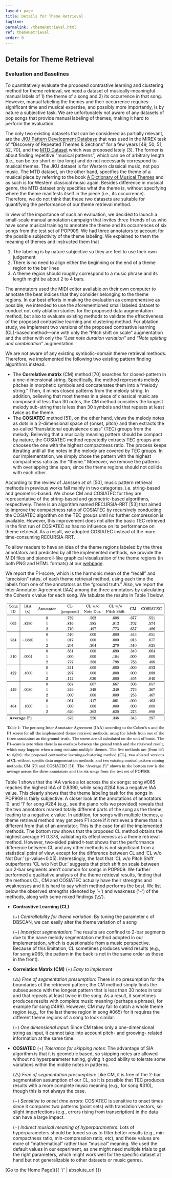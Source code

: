 ```yaml
---
layout: page
title: Details for Theme Retrieval
tagline: 
permalink: /themeRetrieval.html
ref: themeRetrieval
order: 0
---
```


## Details for Theme Retrieval 

### Evaluation and Baselines

To quantitatively evaluate the proposed contrastive learning and clustering method for theme retrieval, we need a dataset of musically-meaningful manual labels of 1) the theme of a song and 2) its occurrence in that song. However, manual labeling the themes and their occurrence requires significant time and musical expertise, and possibly more importantly, is by nature a subjective task. We are unfortunately not aware of any datasets of pop songs
that provide manual labeling of themes, making it hard to perform the evaluation. 

The only two existing datasets that can be considered as partially relevant, are the [JKU Pattern Development Database](http://tomcollinsresearch.net/research/data/mirex/JKUPDD-Aug2013.zip]) that was used in the MIREX task of “Discovery of Repeated Themes & Sections” for a few years [49, 50, 51, 52, 70], and the [MTD Dataset](https://www.audiolabs-erlangen.de/resources/MIR/MTD) which was proposed lately [3]. The former is about finding repetitive “musical patterns”, which can be of arbitrary length (i.e., can be too short or too long) and do not necessarily correspond to musical themes. The JKU dataset is for Western classical music, not pop music. The MTD dataset, on the other hand, specifies the theme of a musical piece by referring to the book [A Dictionary of
Musical Themes](https://en.wikipedia.org/wiki/A_Dictionary_of_Musical_Themes) and as such is for Western classical music again. Besides difference in musical genre, the MTD dataset only specifies what the theme is, without specifying where the theme manifests itself in the piece (i.e., its occurrence). Therefore, we do not think that these two datasets are suitable for quantifying the performance of our theme retrieval method.

In view of the importance of such an evaluation, we decided to launch a small-scale manual annotation campaign that invites three friends of us who have some musical training to annotate the theme and its occurrences of six songs from the test set of POP909. We had three annotators to account for the possible subjectivity of the theme labeling. We explained to them the meaning of themes and instructed them that 

1. The labeling is by nature subjective so they are feel to use their own judgement
2. There is no need to align either the beginning or the end of a theme region to the bar lines
3. A theme region should roughly correspond to a music phrase and its length might be about 2 to 4 bars. 

The annotators used the MIDI editor available on their own computer to annotate the beat indices that they consider belonging to the theme regions. In our best efforts in making the evaluation as comprehensive as possible, we intended to use the aforementioned small labeled dataset to conduct not only ablation studies for the proposed data augmentation method, but also to evaluate existing methods to validate the effectiveness of the proposed contrastive learning and clustering method. For ablation study, we implement two versions of the proposed contrastive learning (CL)-based method—one with only the “Pitch shift on scale” augmentation and the other with only the *“Last note duration variation”* and *“Note splitting and combination”* augmentation.

We are not aware of any existing symbolic-domain theme retrieval methods. Therefore, we implemented the following two existing pattern finding algorithms instead.

* The **Correlative matrix** (CM) method [70] searches for closed-pattern in a one-dimensional string. Specifically, the method represents melody pitches in morphetic symbols and concatenates them into a “melody string.” Then, it mines closed patterns from the melody string. In addition, believing that most themes in a piece of classical music are composed of less than 30 notes, the CM method considers the longest melody sub-string that is less than 30 symbols and that repeats at least twice as the theme.
* The **COSIATEC** method [51], on the other hand, views the melody notes as dots in a 2-dimensional space of {onset, pitch} and then extracts the so-called “translational equivalence class” (TEC) groups from the melody. Believing that a musically meaning pattern should be compact by nature, the COSIATEC method repeatedly extracts TEC groups and chooses the one with the highest compactness ratio. The process keeps iterating until all the notes in the melody are covered by TEC groups. In our implementation, we simply chose the pattern with the highest compactness ratio as the “theme.” Moreover, we remove the patterns with overlapping time span, since the theme regions should not collide with each other.

According to the review of Janssen *et al.* [50], music pattern retrieval methods in previous works fall mainly in two categories, i.e. string-based and geometric-based. We chose CM and COSIATEC for they are representative of the string-based and geometric-based algorithms, respectively. There is an algorithm named RECURSIA-RRT [53] that aimed to improve the compactness ratio of COSIATEC by recursively conducting the COSIATEC algorithm on the TEC groups until no further compression is available. However, this improvement does not alter the basic TEC retrieved in the first run of COSIATEC so has no influence on its performance on theme retrieval. As a result, we adopted COSIATEC instead of the more time-consuming RECURSIA-RRT.

To allow readers to have an idea of the theme regions labeled by the three annotators and predicted by all the implemented methods, we provide the MIDI files and pianoroll-like graphical visualization of the theme regions (in both PNG and HTML formats) at our [webpage](https://atosystem.github.io/ThemeTransformer/#Qualitative%20results%20for%20Theme%20Retrieval).

We report the F1-score, which is the harmonic mean of the “recall” and “precision” rates, of each theme retrieval method, using each time the labels from one of the annotators as the “ground truth.” Also, we report the Inter Annotator Agreement (IAA) among the three annotators by calculating the Cohen’s κ value for each song. We tabulate the results in Table 1 below.


![](./themeRet_tb1.png)

Table 1 shows that the IAA varies a lot across the six songs: song #065 reaches the highest IAA of 0.8390, while song #284 has a negative IAA value. This clearly shows that the theme labeling task for the songs in POP909 is fairly subjective. A closer look at the annotations of annotators ‘0’ and ‘1’ for song #284 (e.g., see the piano rolls we provided) reveals that the two annotators marked totally different parts of the song as the theme, leading to a negative κ value. In addition, for songs with multiple themes, a theme retrieval method may get zero F1 score if it retrieves a theme that is different from that of an annotator. This is the case for all the implemented methods. The bottom row shows that the proposed CL method obtains the highest average F1 0.378, validating its effectiveness as a theme retrieval method. However, two-sided paired t-test shows that the performance difference between CL and any other methods is not significant from a statistical point of view, except for the difference between CL and ‘CL w/o Not Dur.’ (p-value<0.05). Interestingly, the fact that ‘CL w/o Pitch Shift’ outperforms ‘CL w/o Not Dur.’ suggests that pitch shift on scale between our 2-bar segments aren’t common for songs in POP909. We further performed a qualitative analysis of the theme retrieval results, finding that the methods CL, CM and COSIATEC actually have their strengths and weaknesses and it is hard to say which method performs the best. We list below the observed strengths (denoted by ‘+’) and weakness (‘−’) of the methods, along with some mixed findings (‘△’).

* **Contrastive Learning (CL)**
    
    (+) *Controllability for theme variation*: By tuning the parameter ε of DBSCAN, we can easily alter the theme variation of a song

    (−) *Imperfect segmentation*: The results are confined to 2-bar segments due to the naıve melody segmentation method adopted in our implementation, which is questionable from a music perspective. Because of this limitation, CL sometimes produces weird results (e.g., for song #065, the pattern in the back is not in the same order as those in the front).

* **Correlation Matrix (CM)**
    (+) *Easy to implement*

    (△) *Free of segmentation presumption*: There is no presumption for the boundaries of the retrieved pattern; the CM method simply finds the subsequence with the longest pattern that is less than 30 notes in total and that repeats at least twice in the song. As a result, it sometimes produces results with complete music meaning (perhaps a phrase), for example for song #499). However, CM may fail to catch a whole theme region (e.g., for the last theme region in song #065) for it requires the different theme regions of a song to look similar.

    (−) *One dimensional input*: Since CM takes only a one-dimensional string as input, it cannot take into account pitch- and grooving- related information at the same time.

* **COSIATEC**
    (+) *Tolerance for skipping notes*: The advantage of SIA algorithm is that it is geometric based, so skipping notes are allowed without no hyperparameter tuning, giving it good ability to tolerate some variations within the middle notes in patterns.
    
    (△) *Free of segmentation presumption*: Like CM, it is free of the 2-bar segmentation assumption of our CL, so it is possible that TEC produces results with a more complete music meaning (e.g., for song #310), though this is not always the case.

    (−) *Sensitive to onset time errors*: COSIATEC is sensitive to onset times since it compares two patterns (point sets) with translation vectors, so slight imperfections (e.g., errors rising from transcription) in the data can have a large impact.

    (−) *Indirect musical meaning of hyperparameters*: Lots of hyperparameters should be tuned so as to filter better results (e.g., min-compactness ratio, min-compression ratio, etc), and these values are more of “mathematical” rather than “musical” meaning. We used the default values in our experiment, as one might need multiple trials to get the right parameters, which might work well for the specific dataset at hand but not generalizable to other datasets or music genres.



[Go to the Home Page]({{ '/' | absolute_url }})
